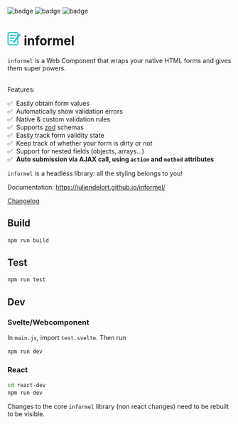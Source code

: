 ![badge](https://img.shields.io/endpoint?url=https://gist.githubusercontent.com/juliendelort/a679662706fd6e691c79282fffa16ada/raw/informel-tests-chromium.json&style=flat-square)
![badge](https://img.shields.io/endpoint?url=https://gist.githubusercontent.com/juliendelort/a679662706fd6e691c79282fffa16ada/raw/informel-tests-firefox.json&style=flat-square)
![badge](https://img.shields.io/endpoint?url=https://gist.githubusercontent.com/juliendelort/a679662706fd6e691c79282fffa16ada/raw/informel-tests-webkit.json&style=flat-square)


# <img src="https://github.com/juliendelort/informel/blob/main/docs/static/img/logo.svg?bust_cache=1" alt="logo" width="30px"/> informel
`informel` is a Web Component that wraps your native HTML forms and gives them super powers.

<br />
Features:

✅ &nbsp;Easily obtain form values  
✅ &nbsp;Automatically show validation errors  
✅ &nbsp;Native & custom validation rules  
✅ &nbsp;Supports [zod](https://github.com/colinhacks/zod) schemas  
✅ &nbsp;Easily track form validity state  
✅ &nbsp;Keep track of whether your form is dirty or not  
✅ &nbsp;Support for nested fields (objects, arrays...)  
✅ &nbsp;**Auto submission via AJAX call, using `action` and `method` attributes**

`informel` is a headless library: all the styling belongs to you!

Documentation: https://juliendelort.github.io/informel/

[Changelog](https://github.com/juliendelort/informel/blob/main/CHANGELOG.md) 


## Build

```bash
npm run build
```

## Test

```bash
npm run test
```

## Dev

### Svelte/Webcomponent

In `main.js`, import `test.svelte`. Then run
  
```bash
npm run dev
```

### React

```bash
cd react-dev
npm run dev
```

Changes to the core `informel` library (non react changes) need to be rebuilt to be visible.
